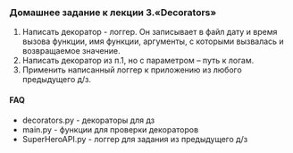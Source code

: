 ### Домашнее задание к лекции 3.«Decorators»
1) Написать декоратор - логгер. Он записывает в файл дату и время вызова функции, имя функции, аргументы, с которыми вызвалась и возвращаемое значение.
2) Написать декоратор из п.1, но с параметром – путь к логам.
3) Применить написанный логгер к приложению из любого предыдущего д/з.

#### FAQ
* decorators.py - декораторы для дз
* main.py - функции для проверки декораторов
* SuperHeroAPI.py - логгер для задания из предыдущего д/з

